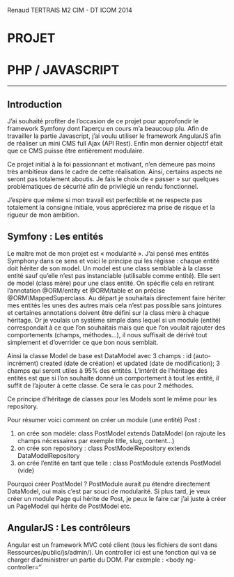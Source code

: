 Renaud TERTRAIS
M2 CIM - DT
ICOM 2014

# PROJET 
# PHP / JAVASCRIPT

* * *

## Introduction
J’ai souhaité profiter de l’occasion de ce projet pour approfondir le framework Symfony dont l’aperçu en cours m’a beaucoup plu. Afin de travailler la partie Javascript, j’ai voulu utiliser le framework AngularJS afin de réaliser un mini CMS full Ajax (API Rest). Enfin mon dernier objectif était que ce CMS puisse être entièrement modulaire.

Ce projet initial à la foi passionnant et motivant, n’en demeure pas moins très ambitieux dans le cadre de cette réalisation. Ainsi, certains aspects ne seront pas totalement aboutis. Je fais le choix de « passer » sur quelques problématiques de sécurité afin de privilégié un rendu fonctionnel.

J’espère que même si mon travail est perfectible et ne respecte pas totalement la consigne initiale, vous apprécierez ma prise de risque et la rigueur de mon ambition.

## Symfony : Les entités
Le maître mot de mon projet est « modularité ». J’ai pensé mes entités Symphony dans ce sens et voici le principe qui les régisse : chaque entité doit hériter de son model. Un model est une class semblable à la classe entité sauf qu’elle n’est pas instanciable (utilisable comme entité). Elle sert de model (class mère) pour une class entité. On spécifie cela en retirant l’annotation @ORM/entity et @ORM/table et on précise @ORM\MappedSuperclass. Au départ je souhaitais directement faire hériter mes entités les unes des autres mais cela n’est pas possible sans jointures et certaines annotations doivent être défini sur la class mère à chaque héritage. Or je voulais un système simple dans lequel si un module (entité) correspondait à ce que l’on souhaitais mais que que l’on voulait rajouter des comportements (champs, méthodes…), il nous suffisait de dérivé tout simplement et d’overrider ce que bon nous semblait.

Ainsi la classe Model de base est DataModel avec 3 champs : id (auto-incrément) created (date de création) et updated (date de modification); 3 champs qui seront utiles à 95% des entités. L’intérêt de l’héritage des entités est que si l’on souhaite donné un comportement à tout les entité, il suffit de l’ajouter à cette classe. Ce sera le cas pour 2 méthodes.

Ce principe d’héritage de classes pour les Models sont le même pour les repository.

Pour résumer voici comment on créer un module (une entité) Post :
1. on crée son modèle: class PostModel extends DataModel (on rajoute les champs nécessaires par exemple title, slug, content…)
2. on crée son repository : class PostModelRepository extends DataModelRepository
3. on crée l’entité en tant que telle : class PostModule extends PostModel (vide)

Pourquoi créer PostModel ? PostModule aurait pu étendre directement DataModel, oui mais c’est par souci de modularité. Si plus tard, je veux créer un module Page qui hérite de Post, je peux le faire car j’ai juste à créer un PageModel qui hérite de PostModel etc.

## AngularJS : Les contrôleurs
Angular est un framework MVC coté client (tous les fichiers de sont dans Ressources/public/js/admin/). Un controller ici est une fonction qui va se charger d’administrer un partie du DOM. Par exemple : <body ng-controller=‘’

